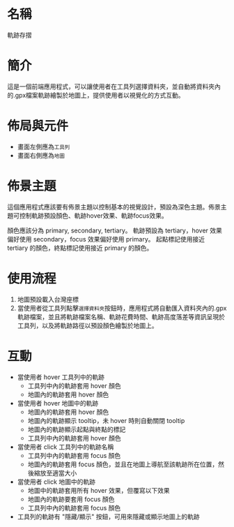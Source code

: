 # 名稱

軌跡存摺

# 簡介

這是一個前端應用程式，可以讓使用者在工具列選擇資料夾，並自動將資料夾內的.gpx檔案軌跡繪製於地圖上，提供使用者以視覺化的方式互動。

# 佈局與元件

- 畫面左側應為`工具列`
- 畫面右側應為`地圖`

# 佈景主題

這個應用程式應該要有佈景主題以控制基本的視覺設計，預設為深色主題。佈景主題可控制軌跡預設顏色、軌跡hover效果、軌跡focus效果。

顏色應該分為 primary, secondary, tertiary。
軌跡預設為 tertiary，hover 效果偏好使用 secondary，focus 效果偏好使用 primary。
起點標記使用接近 tertiary 的顏色，終點標記使用接近 primary 的顏色。

# 使用流程

1. 地圖預設載入台灣座標
2. 當使用者從工具列點擊`選擇資料夾`按鈕時，應用程式將自動匯入資料夾內的.gpx軌跡檔案，並且將軌跡檔案名稱、軌跡花費時間、軌跡高度落差等資訊呈現於工具列，以及將軌跡路徑以預設顏色繪製於地圖上。

# 互動

- 當使用者 hover 工具列中的軌跡
  - 工具列中內的軌跡套用 hover 顏色
  - 地圖內的軌跡套用 hover 顏色
- 當使用者 hover 地圖中的軌跡
  - 地圖內的軌跡套用 hover 顏色
  - 地圖內的軌跡顯示 tooltip，未 hover 時則自動關閉 tooltip
  - 地圖內的軌跡顯示起點與終點的標記
  - 工具列中內的軌跡套用 hover 顏色
- 當使用者 click 工具列中的軌跡名稱
  - 工具列中內的軌跡套用 focus 顏色
  - 地圖內的軌跡套用 focus 顏色，並且在地圖上導航至該軌跡所在位置，然後縮放至適當大小
- 當使用者 click 地圖中的軌跡
  - 地圖中的軌跡套用所有 hover 效果，但覆寫以下效果
  - 地圖內的軌跡要套用 focus 顏色
  - 工具列中內的軌跡套用 focus 顏色
- 工具列的軌跡有 "隱藏/顯示" 按鈕，可用來隱藏或顯示地圖上的軌跡
